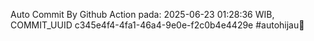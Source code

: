 Auto Commit By Github Action pada: 2025-06-23 01:28:36 WIB, COMMIT_UUID c345e4f4-4fa1-46a4-9e0e-f2c0b4e4429e #autohijau🗿
